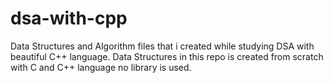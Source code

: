 # dsa-with-cpp

Data Structures and Algorithm files that i created while studying DSA with beautiful C++ language.
Data Structures in this repo is created from scratch with C and C++ language no library is used.
